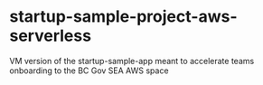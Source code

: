 # startup-sample-project-aws-serverless
VM version of the startup-sample-app meant to accelerate teams onboarding to the BC Gov SEA AWS space 
